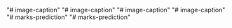 "# image-caption" 
"# image-caption" 
"# image-caption" 
"# image-caption" 
"# marks-prediction" 
"# marks-prediction" 

